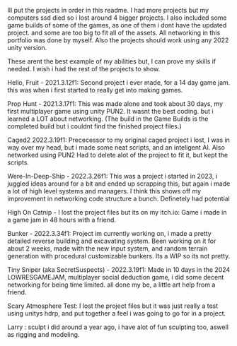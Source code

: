 Ill put the projects in order in this readme. I had more projects but my computers ssd died so i lost around 4 bigger projects.
I also included some game builds of some of the games, as one of them i dont have the updated project. and some are too big to fit all of the assets.
All networking in this portfolio was done by myself. Also the projects should work using any 2022 unity version.

These arent the best example of my abilities but, I can prove my skills if needed. I wish i had the rest of the projects to show.


Hello, Fruit - 2021.3.12f1: Second project i ever made, for a 14 day game jam. this was when i first started to really get into making games.

Prop Hunt - 2021.3.17f1: This was made alone and took about 30 days, my first multiplayer game using unity PUN2. It wasnt the best coding. but i learned a LOT about networking.  (The build in the Game Builds is the completed build but i couldnt find the finished project files.)

Caged2 2022.3.19f1: Prececessor to my original caged project i lost, I was in way over my head, but i made some neat scripts, and an inteligent AI. Also networked using PUN2 Had to delete alot of the project to fit it, but kept the scripts.

Were-In-Deep-Ship - 2022.3.26f1: This was a project i started in 2023, i juggled ideas around for a bit and ended up scrapping this, but again i made a lot of high level systems and managers. I think this shows off my improvement in networking code structure a bunch. Definetely had potential

High On Catnip - I lost the project files but its on my itch.io: Game i made in a game jam in 48 hours with a friend.

Bunker - 2022.3.34f1: Project im currently working on, i made a pretty detailed reverse building and excavating system. Been working on it for about 2 weeks, made with the new input system, and random terrain generation with procedural customizable bunkers. Its a WIP so its not pretty.

Tiny Sniper (aka SecretSuspects) - 2022.3.19f1: Made in 10 days in the 2024 LOWRESGAMEJAM, multiplayer social deduction game, i did some decent networking for being time limited. all done my be, a little art help from a friend.

Scary Atmosphere Test: I lost the project files but it was just really a test using unitys hdrp, and put together a feel i was going to go for in a project.

Larry : sculpt i did around a year ago, i have alot of fun sculpting too, aswell as rigging and modeling.
